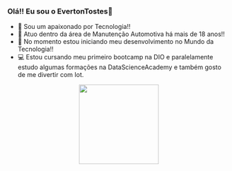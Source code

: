 ### Olá!!  Eu sou o EvertonTostes👋


- 🔭 Sou um apaixonado por Tecnologia!!
- 🌱 Atuo dentro da área de Manutenção Automotiva há mais de 18 anos!!
- 👯 No momento estou iniciando meu desenvolvimento no Mundo da Tecnologia!!
- 💻 Estou cursando meu primeiro bootcamp na DIO e paralelamente estudo algumas formações na DataScienceAcademy e também gosto de me divertir com Iot.

<div align="center">
  <a href="https://github.com/EvertonTostes">
  <img height="180em" src="https://github-readme-stats.vercel.app/api?username=EvertonTostes&show_icons=true&theme=dark&include_all_commits=true&count_private=true"/>
</div>
